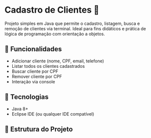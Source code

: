 # Cadastro de Clientes 📇

Projeto simples em Java que permite o cadastro, listagem, busca e remoção de clientes via terminal. Ideal para fins didáticos e prática de lógica de programação com orientação a objetos.

## 🔧 Funcionalidades

- Adicionar cliente (nome, CPF, email, telefone)
- Listar todos os clientes cadastrados
- Buscar cliente por CPF
- Remover cliente por CPF
- Interação via console

## 🚀 Tecnologias

- Java 8+
- Eclipse IDE (ou qualquer IDE compatível)

## 📁 Estrutura do Projeto


